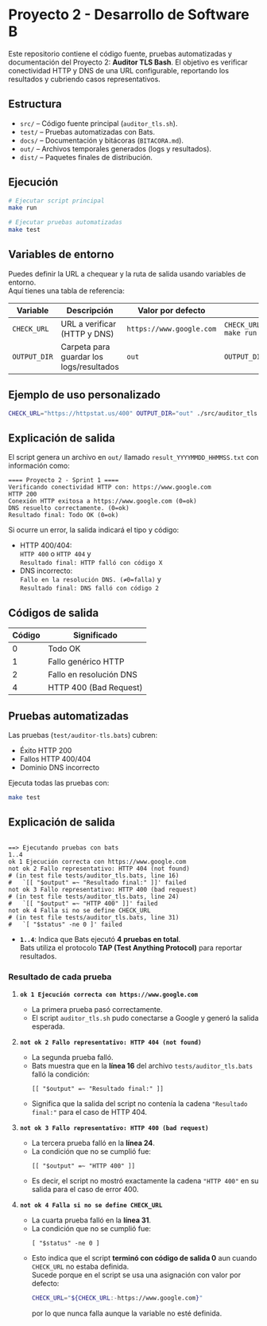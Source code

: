 # Proyecto 2 - Desarrollo de Software B

Este repositorio contiene el código fuente, pruebas automatizadas y documentación del Proyecto 2: **Auditor TLS Bash**. 
El objetivo es verificar conectividad HTTP y DNS de una URL configurable, reportando los resultados y cubriendo casos representativos.

## Estructura

- `src/`   – Código fuente principal (`auditor_tls.sh`).
- `test/`  – Pruebas automatizadas con Bats.
- `docs/`  – Documentación y bitácoras (`BITACORA.md`).
- `out/`   – Archivos temporales generados (logs y resultados).
- `dist/`  – Paquetes finales de distribución.

## Ejecución

```bash
# Ejecutar script principal
make run

# Ejecutar pruebas automatizadas
make test
```

## Variables de entorno

Puedes definir la URL a chequear y la ruta de salida usando variables de entorno.  
Aquí tienes una tabla de referencia:

| Variable      | Descripción                                    | Valor por defecto            | Ejemplo de uso                      |
|---------------|------------------------------------------------|------------------------------|-------------------------------------|
| `CHECK_URL`   | URL a verificar (HTTP y DNS)                   | `https://www.google.com`     | `CHECK_URL="https://httpstat.us/400" make run` |
| `OUTPUT_DIR`  | Carpeta para guardar los logs/resultados       | `out`                        | `OUTPUT_DIR="out" make run`         |

## Ejemplo de uso personalizado

```bash
CHECK_URL="https://httpstat.us/400" OUTPUT_DIR="out" ./src/auditor_tls.sh
```

## Explicación de salida

El script genera un archivo en `out/` llamado `result_YYYYMMDD_HHMMSS.txt` con información como:

```
==== Proyecto 2 - Sprint 1 ====
Verificando conectividad HTTP con: https://www.google.com
HTTP 200
Conexión HTTP exitosa a https://www.google.com (0=ok)
DNS resuelto correctamente. (0=ok)
Resultado final: Todo OK (0=ok)
```

Si ocurre un error, la salida indicará el tipo y código:

- HTTP 400/404:  
  ```HTTP 400``` o ```HTTP 404``` y  
  ```Resultado final: HTTP falló con código X```
- DNS incorrecto:  
  ```Fallo en la resolución DNS. (≠0=falla)``` y  
  ```Resultado final: DNS falló con código 2```

## Códigos de salida

| Código | Significado                |
|--------|---------------------------|
| 0      | Todo OK                   |
| 1      | Fallo genérico HTTP       |
| 2      | Fallo en resolución DNS   |
| 4      | HTTP 400 (Bad Request)    |

## Pruebas automatizadas

Las pruebas (`test/auditor-tls.bats`) cubren:

- Éxito HTTP 200
- Fallos HTTP 400/404
- Dominio DNS incorrecto

Ejecuta todas las pruebas con:

```bash
make test
```


## Explicación de salida



```

==> Ejecutando pruebas con bats
1..4
ok 1 Ejecución correcta con https://www.google.com
not ok 2 Fallo representativo: HTTP 404 (not found)
# (in test file tests/auditor_tls.bats, line 16)
#   `[[ "$output" =~ "Resultado final:" ]]' failed
not ok 3 Fallo representativo: HTTP 400 (bad request)
# (in test file tests/auditor_tls.bats, line 24)
#   `[[ "$output" =~ "HTTP 400" ]]' failed
not ok 4 Falla si no se define CHECK_URL
# (in test file tests/auditor_tls.bats, line 31)
#   `[ "$status" -ne 0 ]' failed
```

* **`1..4`**: Indica que Bats ejecutó **4 pruebas en total**.  
  Bats utiliza el protocolo **TAP (Test Anything Protocol)** para reportar resultados.

### Resultado de cada prueba
1. **`ok 1 Ejecución correcta con https://www.google.com`** 
   -  La primera prueba pasó correctamente. 
   - El script `auditor_tls.sh` pudo conectarse a Google y generó la salida esperada.

2. **`not ok 2 Fallo representativo: HTTP 404 (not found)`** 
   -  La segunda prueba falló. 
   - Bats muestra que en la **línea 16** del archivo `tests/auditor_tls.bats` falló la condición:  
     ```
     [[ "$output" =~ "Resultado final:" ]]
     ```
   - Significa que la salida del script no contenía la cadena `"Resultado final:"` para el caso de HTTP 404.

3. **`not ok 3 Fallo representativo: HTTP 400 (bad request)`** 
   -  La tercera prueba falló en la **línea 24**. 
   - La condición que no se cumplió fue: 
     ```
     [[ "$output" =~ "HTTP 400" ]]
     ```
   - Es decir, el script no mostró exactamente la cadena `"HTTP 400"` en su salida para el caso de error 400.

4. **`not ok 4 Falla si no se define CHECK_URL`**  
   - La cuarta prueba falló en la **línea 31**. 
   - La condición que no se cumplió fue:  
     ```
     [ "$status" -ne 0 ]
     ```
   - Esto indica que el script **terminó con código de salida 0** aun cuando `CHECK_URL` no estaba definida.  
     Sucede porque en el script se usa una asignación con valor por defecto:
     ```bash
     CHECK_URL="${CHECK_URL:-https://www.google.com}"
     ```
     por lo que nunca falla aunque la variable no esté definida.